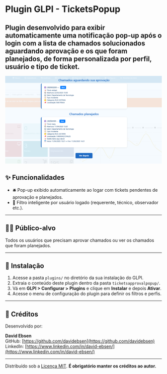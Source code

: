 # Plugin GLPI - TicketsPopup

Plugin desenvolvido para exibir automaticamente uma **notificação pop-up após o login** com a lista de chamados solucionados aguardando aprovação e os que foram planejados, de forma personalizada por perfil, usuário e tipo de ticket.
---

![Descrição da Imagem](glpi.png)

## ✨ Funcionalidades

- 🛎️ Pop-up exibido automaticamente ao logar com tickets pendentes de aprovação e planejados.
- 👤 Filtro inteligente por usuário logado (requerente, técnico, observador etc.).
---

## 🧑‍💼 Público-alvo

Todos os usuários que precisam aprovar chamados ou ver os chamados que foram planejados.

---

## 🚀 Instalação

1. Acesse a pasta `plugins/` no diretório da sua instalação do GLPI.
2. Extraia o conteúdo deste plugin dentro da pasta `ticketsapprovalpopup/`.
3. Vá em **GLPI > Configurar > Plugins** e clique em **Instalar** e depois **Ativar**.
4. Acesse o menu de configuração do plugin para definir os filtros e perfis.

---

## 📇 Créditos

Desenvolvido por:

**David Ebsen**  
GitHub: [https://github.com/davidebsen](https://github.com/davidebsen)  
LinkedIn: [https://www.linkedin.com/in/david-ebsen/](https://www.linkedin.com/in/david-ebsen/)

---

Distribuído sob a [Licença MIT](LICENSE).
**É obrigatório manter os créditos ao autor.**
